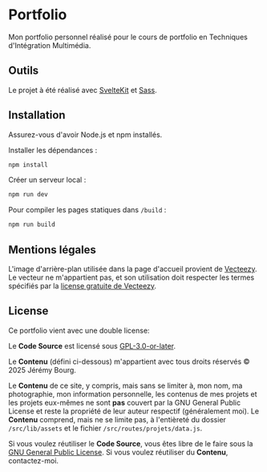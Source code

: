 # Portfolio

Mon portfolio personnel réalisé pour le cours de portfolio en Techniques d'Intégration Multimédia.

## Outils

Le projet à été réalisé avec [SvelteKit](https://svelte.dev/) et [Sass](https://sass-lang.com/).

## Installation

Assurez-vous d'avoir Node.js et npm installés.

Installer les dépendances :

```bash
npm install
```

Créer un serveur local :

```bash
npm run dev
```

Pour compiler les pages statiques dans `/build` :

```bash
npm run build
```

## Mentions légales

L'image d'arrière-plan utilisée dans la page d'accueil provient de [Vecteezy](https://www.vecteezy.com/vector-art/9302817-vector-red-horizontal-landscape-with-fog-forest-spruce-fir-and-morning-sunlight-autumn-season-illustration-of-panoramic-view-silhouette-mist-and-orange-mountains-fall-trees-fire-in-the-woods).
Le vecteur ne m'appartient pas, et son utilisation doit respecter les termes spécifiés par la [license gratuite de Vecteezy](https://www.vecteezy.com/licensing-agreement).

## License

Ce portfolio vient avec une double license:

Le **Code Source** est licensé sous [GPL-3.0-or-later](https://www.gnu.org/licenses/gpl-3.0.en.html).

Le **Contenu** (défini ci-dessous) m'appartient avec tous droits réservés © 2025 Jérémy Bourg.

Le **Contenu** de ce site, y compris, mais sans se limiter à, mon nom, ma photographie, mon information personnelle, les contenus de mes projets et les projets eux-mêmes ne sont **pas** couvert par la GNU General Public License et reste la propriété de leur auteur respectif (généralement moi).
Le **Contenu** comprend, mais ne se limite pas, à l'entièreté du dossier `/src/lib/assets` et le fichier `/src/routes/projets/data.js`.

Si vous voulez réutiliser le **Code Source**, vous êtes libre de le faire sous la [GNU General Public License](https://www.gnu.org/licenses/gpl-3.0.en.html).
Si vous voulez réutiliser du **Contenu**, contactez-moi.
